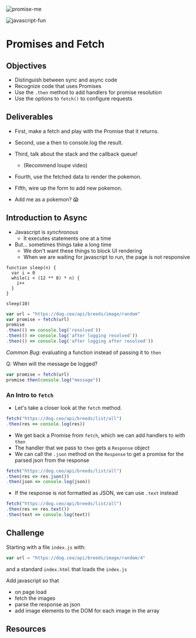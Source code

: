 ![promise-me](https://media.giphy.com/media/5G98t8QjqBLK8/giphy.gif)

![javascript-fun](https://i.imgur.com/hAHJSVD.gif)

# Promises and Fetch

## Objectives
* Distinguish between sync and async code
* Recognize code that uses Promises
* Use the `.then` method to add handlers for promise resolution
* Use the options to `fetch()` to configure requests

## Deliverables

* First, make a fetch and play with the Promise that it returns.
* Second, use a then to console.log the result.
* Third, talk about the stack and the callback queue!
  * (Recommend loupe video)
* Fourth, use the fetched data to render the pokemon.
* Fifth, wire up the form to add new pokemon.

* Add me as a pokemon? 😱

## Introduction to Async

* Javascript is _synchronous_
  * It executes statements one at a time
* But... sometimes things take a long time
  * We don't want these things to block UI rendering
  * When we are waiting for javascript to run, the page is not responsive

```
function sleep(n) {
  var i = 0
  while(i < (12 ** 8) * n) {
    i++
  }
}

sleep(10)
```

```js
var url = "https://dog.ceo/api/breeds/image/random"
var promise = fetch(url)
promise
.then(() => console.log('resolved'))
.then(() => console.log('after logging resolved'))
.then(() => console.log('after logging after resolved'))
```

_Common Bug_: evaluating a function instead of passing it to `then`

Q: When will the message be logged?
```js
var promise = fetch(url)
promise.then(console.log("message"))
```

### An Intro to `fetch`
* Let's take a closer look at the `fetch` method.

```js
fetch("https://dog.ceo/api/breeds/list/all")
.then(res => console.log(res))
```

* We get back a Promise from `fetch`, which we can add handlers to with `then`
* The handler that we pass to `then` gets a `Response` object
* We can call the `.json` method on the `Response` to get a promise for the parsed json from the response

```js
fetch("https://dog.ceo/api/breeds/list/all")
.then(res => res.json())
.then(json => console.log(json))
```

* If the response is not formatted as JSON, we can use `.text` instead

```js
fetch("https://dog.ceo/api/breeds/list/all")
.then(res => res.text())
.then(text => console.log(text))
```

## Challenge

Starting with a file `index.js` with:

```js
var url = "https://dog.ceo/api/breeds/image/random/4"
```

and a standard `index.html` that loads the `index.js`

Add javascript so that
- on page load
- fetch the images
- parse the response as json
- add image elements to the DOM for each image in the array

## Resources

[loupe-site]: http://latentflip.com/loupe
[promises-video]: https://youtu.be/aVNzq8u0F0E
[mdn-promises]: https://developer.mozilla.org/en-US/docs/Web/JavaScript/Reference/Global_Objects/Promise
[problem-promises]: https://pouchdb.com/2015/05/18/we-have-a-problem-with-promises.html
